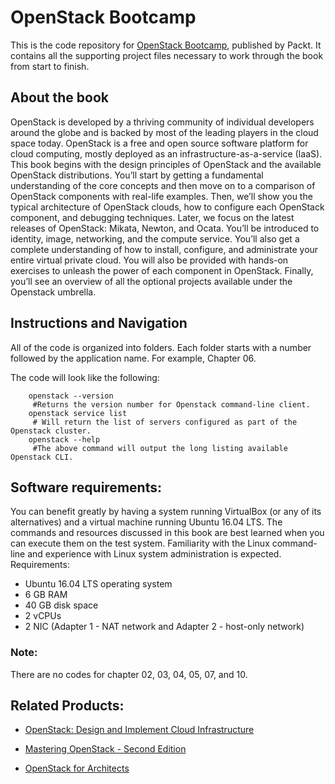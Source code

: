 # OpenStack Bootcamp
This is the code repository for [OpenStack Bootcamp](https://www.packtpub.com/big-data-and-business-intelligence/python-finance-second-edition?utm_source=github&utm_medium=repository&utm_content=9781787125698), published by Packt. It contains all the supporting project files necessary to work through the book from start to finish.

## About the book
OpenStack is developed by a thriving community of individual developers around the globe and is backed by most of the leading players in the cloud space today. OpenStack is a free and open source software platform for cloud computing, mostly deployed as an infrastructure-as-a-service (IaaS). 
This book begins with the design principles of OpenStack and the available OpenStack distributions. You’ll start by getting a fundamental understanding of the core concepts and then move on to a comparison of OpenStack components with real-life examples. Then, we’ll show you the typical architecture of OpenStack clouds, how to configure each OpenStack component, and debugging techniques. 
Later, we focus on the latest releases of OpenStack: Mikata, Newton, and Ocata. You’ll be introduced to identity, image, networking, and the compute service. You’ll also get a complete understanding of how to install, configure, and administrate your entire virtual private cloud. You will also be provided with hands-on exercises to unleash the power of each component in OpenStack. Finally, you’ll see an overview of all the optional projects available under the Openstack umbrella.

## Instructions and Navigation
All of the code is organized into folders. Each folder starts with a number followed by the application name. For example, Chapter 06.

The code will look like the following:
   
        openstack --version
         #Returns the version number for Openstack command-line client.
        openstack service list
         # Will return the list of servers configured as part of the Openstack cluster.
        openstack --help
         #The above command will output the long listing available Openstack CLI.

## Software requirements:
You can benefit greatly by having a system running VirtualBox (or any of its alternatives) and a virtual machine running Ubuntu 16.04 LTS. The commands and resources discussed in this book are best learned when you can execute them on the test system. Familiarity with the Linux command-line and experience with Linux system administration is expected.
Requirements:
* Ubuntu 16.04 LTS operating system
* 6 GB RAM
* 40 GB disk space
* 2 vCPUs
* 2 NIC (Adapter 1 - NAT network and Adapter 2 - host-only network)

### Note:
There are no codes for chapter 02, 03, 04, 05, 07, and 10.

## Related Products:
* [OpenStack: Design and Implement Cloud Infrastructure](https://www.packtpub.com/virtualization-and-cloud/openstack-design-and-implement-cloud-infrastructure?utm_source=github&utm_medium=repository&utm_content=9781788290746)

* [Mastering OpenStack - Second Edition](https://www.packtpub.com/virtualization-and-cloud/mastering-openstack-second-edition?utm_source=github&utm_medium=repository&utm_content=9781786463982)

* [OpenStack for Architects](https://www.packtpub.com/virtualization-and-cloud/openstack-architects?utm_source=github&utm_medium=repository&utm_content=9781784395100)
